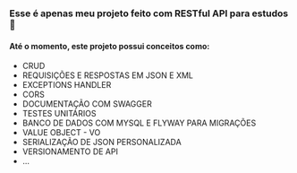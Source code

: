 ### Esse é apenas meu projeto feito com RESTful API para estudos 📖
#### Até o momento, este projeto possui conceitos como:
- CRUD
- REQUISIÇÕES E RESPOSTAS EM JSON E XML
- EXCEPTIONS HANDLER
- CORS
- DOCUMENTAÇÃO COM SWAGGER
- TESTES UNITÁRIOS
- BANCO DE DADOS COM MYSQL E FLYWAY PARA MIGRAÇÕES
- VALUE OBJECT - VO
- SERIALIZAÇÃO DE JSON PERSONALIZADA
- VERSIONAMENTO DE API
- ... 
